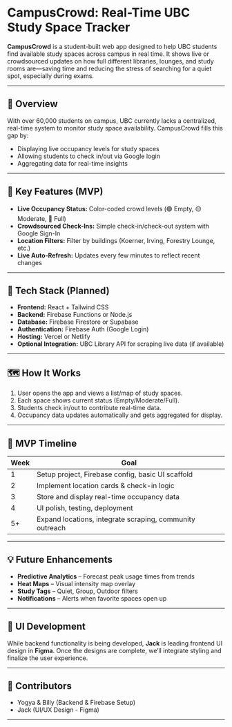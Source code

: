 # CampusCrowd: Real-Time UBC Study Space Tracker

**CampusCrowd** is a student-built web app designed to help UBC students find available study spaces across campus in real time. It shows live or crowdsourced updates on how full different libraries, lounges, and study rooms are—saving time and reducing the stress of searching for a quiet spot, especially during exams.

---

## 🚀 Overview

With over 60,000 students on campus, UBC currently lacks a centralized, real-time system to monitor study space availability. CampusCrowd fills this gap by:

- Displaying live occupancy levels for study spaces
- Allowing students to check in/out via Google login
- Aggregating data for real-time insights

---

## 🔑 Key Features (MVP)

- **Live Occupancy Status:** Color-coded crowd levels (🟢 Empty, 🟡 Moderate, 🔴 Full)
- **Crowdsourced Check-Ins:** Simple check-in/check-out system with Google Sign-In
- **Location Filters:** Filter by buildings (Koerner, Irving, Forestry Lounge, etc.)
- **Live Auto-Refresh:** Updates every few minutes to reflect recent changes

---

## 🧰 Tech Stack (Planned)

- **Frontend:** React + Tailwind CSS
- **Backend:** Firebase Functions or Node.js
- **Database:** Firebase Firestore or Supabase
- **Authentication:** Firebase Auth (Google Login)
- **Hosting:** Vercel or Netlify
- **Optional Integration:** UBC Library API for scraping live data (if available)

---

## 🗺️ How It Works

1. User opens the app and views a list/map of study spaces.
2. Each space shows current status (Empty/Moderate/Full).
3. Students check in/out to contribute real-time data.
4. Occupancy data updates automatically and gets aggregated for display.

---

## 📆 MVP Timeline

| Week | Goal                                               |
|------|----------------------------------------------------|
| 1    | Setup project, Firebase config, basic UI scaffold  |
| 2    | Implement location cards & check-in logic          |
| 3    | Store and display real-time occupancy data         |
| 4    | UI polish, testing, deployment                     |
| 5+   | Expand locations, integrate scraping, community outreach |

---

## 💡 Future Enhancements

- **Predictive Analytics** – Forecast peak usage times from trends
- **Heat Maps** – Visual intensity map overlay
- **Study Tags** – Quiet, Group, Outdoor filters
- **Notifications** – Alerts when favorite spaces open up

---

## 🎨 UI Development

While backend functionality is being developed, **Jack** is leading frontend UI design in **Figma**. Once the designs are complete, we’ll integrate styling and finalize the user experience.

---

## 👥 Contributors

- Yogya & Billy (Backend & Firebase Setup)
- Jack (UI/UX Design - Figma)

---
